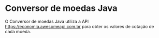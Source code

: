 # Conversor de moedas Java

O Conversor de moedas Java utiliza a API https://economia.awesomeapi.com.br para obter os valores de cotação de cada moeda.
